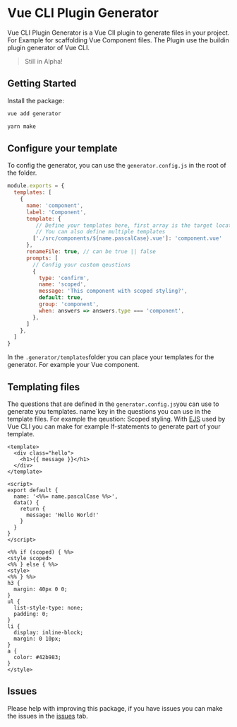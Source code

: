 # Vue CLI Plugin Generator

Vue CLI Plugin Generator is a Vue ClI plugin to generate files in your project. For Example for scaffolding Vue Component files. The Plugin use the buildin plugin generator of Vue CLI.



> Still in Alpha!

## Getting Started

Install the package:

```bash
vue add generator
```

```bash
yarn make
```

## Configure your template

To config the generator, you can use the `generator.config.js` in the root of the folder. 

```javascript
module.exports = {
  templates: [
    {
      name: 'component',
      label: 'Component',
      template: {
         // Define your templates here, first array is the target location, the value is the location of the template, the default location is in ROOT/.generator/templates/.
         // You can also define multiple templates
        ['./src/components/${name.pascalCase}.vue']: 'component.vue'
      },
      renameFile: true, // can be true || false
      prompts: [
        // Config your custom qeustions
        {
          type: 'confirm',
          name: 'scoped',
          message: 'This component with scoped styling?',
          default: true,
          group: 'component',
          when: answers => answers.type === 'component',
        },
      ]
    },
  ]
}
```

In the `.generator/templates`folder you can place your templates for the generator. For example your Vue component.



## Templating files

The questions that are defined in the `generator.config.js`you can use to generate you templates. name`key in the questions you can use in the template files. For example the qeustion: Scoped styling. With [EJS](https://ejs.co/) used by Vue CLI you can make for example If-statements to generate part of your template.

```
<template>
  <div class="hello">
    <h1>{{ message }}</h1>
  </div>
</template>

<script>
export default {
  name: '<%%= name.pascalCase %%>',
  data() {
    return {
      message: 'Hello World!'
    }
  }
}
</script>

<%% if (scoped) { %%>
<style scoped>
<%% } else { %%>
<style>
<%% } %%>
h3 {
  margin: 40px 0 0;
}
ul {
  list-style-type: none;
  padding: 0;
}
li {
  display: inline-block;
  margin: 0 10px;
}
a {
  color: #42b983;
}
</style>
```



## Issues

Please help with improving this package, if you have issues you can make the issues in the [issues](https://github.com/ericfennis/vue-cli-plugin-generator/issues) tab.
